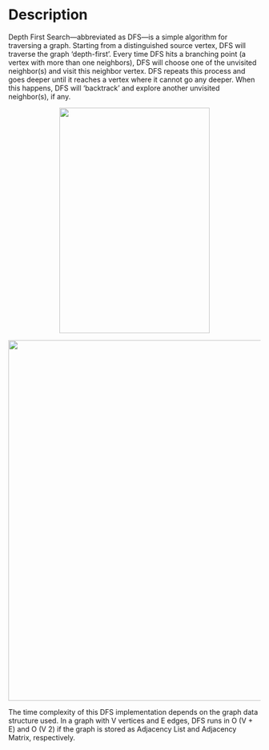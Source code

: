 # Description

Depth First Search—abbreviated as DFS—is a simple algorithm for traversing a graph. Starting from a distinguished source vertex, DFS will traverse the graph ‘depth-first’. Every time DFS hits a branching point (a vertex with more than one neighbors), DFS will choose one of the unvisited neighbor(s) and visit this neighbor vertex. DFS repeats this process and goes deeper until it reaches a vertex where it cannot go any deeper. When this happens, DFS will ‘backtrack’ and explore another unvisited neighbor(s), if any.



 <p align="center">
  <img width="300" height="450" src="https://user-images.githubusercontent.com/35730663/45238080-35b26880-b2a6-11e8-8e70-65fec670793d.png">
</p>

 <p align="center">
  <img width="590" height="720" src="https://user-images.githubusercontent.com/35730663/45238092-419e2a80-b2a6-11e8-98d4-f747cc94203c.png">
</p>





The time complexity of this DFS implementation depends on the graph data structure used. In a graph with V vertices and E edges, DFS runs in O (V + E) and O (V 2) if the graph is stored as Adjacency List and Adjacency Matrix, respectively.
